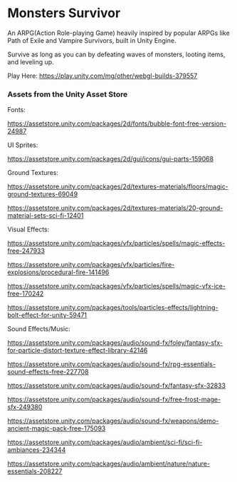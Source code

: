 # Monsters Survivor

An ARPG(Action Role-playing Game) heavily inspired by popular ARPGs like Path of Exile and Vampire Survivors, built in Unity Engine.

Survive as long as you can by defeating waves of monsters, looting items, and leveling up.

Play Here: https://play.unity.com/mg/other/webgl-builds-379557

### Assets from the Unity Asset Store

Fonts:

https://assetstore.unity.com/packages/2d/fonts/bubble-font-free-version-24987

UI Sprites:

https://assetstore.unity.com/packages/2d/gui/icons/gui-parts-159068

Ground Textures:

https://assetstore.unity.com/packages/2d/textures-materials/floors/magic-ground-textures-69049

https://assetstore.unity.com/packages/2d/textures-materials/20-ground-material-sets-sci-fi-12401

Visual Effects:

https://assetstore.unity.com/packages/vfx/particles/spells/magic-effects-free-247933

https://assetstore.unity.com/packages/vfx/particles/fire-explosions/procedural-fire-141496

https://assetstore.unity.com/packages/vfx/particles/spells/magic-vfx-ice-free-170242

https://assetstore.unity.com/packages/tools/particles-effects/lightning-bolt-effect-for-unity-59471

Sound Effects/Music:

https://assetstore.unity.com/packages/audio/sound-fx/foley/fantasy-sfx-for-particle-distort-texture-effect-library-42146

https://assetstore.unity.com/packages/audio/sound-fx/rpg-essentials-sound-effects-free-227708

https://assetstore.unity.com/packages/audio/sound-fx/fantasy-sfx-32833

https://assetstore.unity.com/packages/audio/sound-fx/free-frost-mage-sfx-249380

https://assetstore.unity.com/packages/audio/sound-fx/weapons/demo-ancient-magic-pack-free-175093

https://assetstore.unity.com/packages/audio/ambient/sci-fi/sci-fi-ambiances-234344

https://assetstore.unity.com/packages/audio/ambient/nature/nature-essentials-208227
